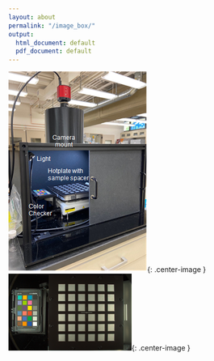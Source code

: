 ```yaml
---
layout: about
permalink: "/image_box/"
output:
  html_document: default
  pdf_document: default
---
```

<style>
  .center-image
  {
    margin: 0 auto;
    display: block;
  }
</style>

![image](/img/image_box_1.png){: .center-image }
![image](/img/image_box_2.png){: .center-image }